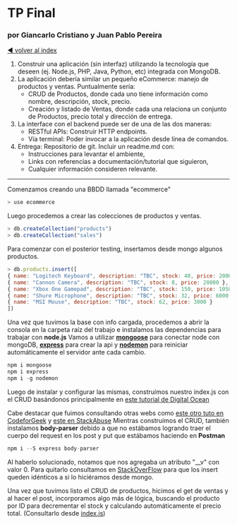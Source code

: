 # TP Final
### por Giancarlo Cristiano y Juan Pablo Pereira

[:arrow_backward: volver al index](../README.md)

1. Construir una aplicación (sin interfaz) utilizando la tecnología que deseen (ej. Node.js, PHP, Java, Python, etc) integrada con MongoDB.
2. La aplicación debería similar un pequeño eCommerce: manejo de productos y ventas. Puntualmente sería:
    - CRUD de Productos, donde cada uno tiene información como nombre, descripción, stock, precio.
    - Creación y listado de Ventas, donde cada una relaciona un conjunto de Productos, precio total y dirección de entrega.
3. La interface con el backend puede ser de una de las dos maneras:
    - RESTful APIs: Construir HTTP endpoints.
    - Vía terminal: Poder invocar a la aplicación desde línea de comandos.
4. Entrega: Repositorio de git. Incluir un readme.md con:
    - Instrucciones para levantar el ambiente,
    - Links con referencias a documentación/tutorial que siguieron,
    - Cualquier información consideren relevante.

---------------------------------------------------------------------------------------------------

Comenzamos creando una BBDD llamada "ecommerce"

   ```js
   > use ecommerce
   ```
Luego procedemos a crear las colecciones de productos y ventas.

   ```js
   > db.createCollection("products")
   > db.createCollection("sales")
   ```
Para comenzar con el posterior testing, insertamos desde mongo algunos productos.

   ```js
   > db.products.insert([
   { name: "Logitech Keyboard", description: "TBC", stock: 40, price: 2000 },
   { name: "Cannon Camera", description: "TBC", stock: 8, price: 20000 },
   { name: "Xbox One Gamepad", description: "TBC", stock: 150, price: 10500 },
   { name: "Shure Microphone", description: "TBC", stock: 32, price: 6000 },
   { name: "MSI Mouse", description: "TBC", stock: 62, price: 3000 }
   ])
   ```

Una vez que tuvimos la base con info cargada, procedemos a abrir la consola en la carpeta raíz del trabajo e instalamos las dependencias para trabajar con **node.js**
Vamos a utilizar [**mongoose**](https://mongoosejs.com/) para conectar node con mongoDB, [**express**](https://expressjs.com/es/) para crear la api y [**nodemon**](https://nodemon.io/) para reiniciar automáticamente el servidor ante cada cambio.

   ```js
   npm i mongoose
   npm i express
   npm i -g nodemon
   ```

Luego de instalar y configurar las mismas, construímos nuestro index.js con el CRUD basándonos principalmente en [este tutorial de Digital Ocean](https://www.digitalocean.com/community/tutorials/nodejs-crud-operations-mongoose-mongodb-atlas)

Cabe destacar que fuimos consultando otras webs como [este otro tuto en CodeforGeek](https://codeforgeek.com/handle-get-post-request-express-4/) y [este en StackAbuse](https://stackabuse.com/get-http-post-body-in-express-js/)
Mientras construímos el CRUD, también instalamos **body-parser** debido a que no estábamos logrando traer el cuerpo del request en los post y put que estábamos haciendo en **Postman**

   ```js
   npm i --S express body-parser
   ```

Al haberlo solucionado, notamos que nos agregaba un atributo "__v" con valor 0. Para quitarlo consultamos en [StackOverFlow](https://stackoverflow.com/questions/12495891/what-is-the-v-field-in-mongoose) para que los insert queden idénticos a si lo hiciéramos desde mongo.

Una vez que tuvimos listo el CRUD de productos, hicimos el get de ventas y al hacer el post, incorporamos algo más de lógica, buscando el producto por ID para decrementar el stock y calculando automáticamente el precio total. (Consultarlo desde [index.js](TP%20Final/index.js))




